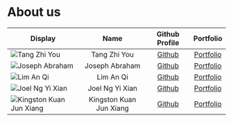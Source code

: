# About us

Display | Name | Github Profile | Portfolio 
--------|:----:|:--------------:|:---------:
![Tang Zhi You](https://avatars3.githubusercontent.com/u/49060098?s=400&u=b69b125203fd94bf8db9d77b9e3796db73f86cb6&v=4) | Tang Zhi You | [Github](https://github.com/Zhi-You) | [Portfolio](team/zhi-you.md)
![Joseph Abraham](https://avatars2.githubusercontent.com/u/60458098?s=400&u=b9f8cc1b44e9c8e03d8d9fe83d74338113c3a7f8&v=4) | Joseph Abraham | [Github](https://github.com/josephhhhhhhhh) | [Portfolio](team/josephhhhhhhhh.md)
![Lim An Qi](https://avatars2.githubusercontent.com/u/53225908?s=400&u=da6a1ac6c1bc3607a752c045147621fa754a4b67&v=4) | Lim An Qi | [Github](https://github.com/anqi20) | [Portfolio](team/anqi20.md)
![Joel Ng Yi Xian](https://avatars2.githubusercontent.com/u/60457616?s=400&u=8b3a08a9d3f1b6c7f83a6be99aec8d0b24eedd81&v=4) | Joel Ng Yi Xian| [Github](https://github.com/joelngyx) | [Portfolio](team/joel.md)
![Kingston Kuan Jun Xiang](https://avatars0.githubusercontent.com/u/35717847?s=460&u=fd4a6977a95813022f82662ada8694105196b9a0&v=4) | Kingston Kuan Jun Xiang | [Github](https://github.com/kstonekuan) | [Portfolio](team/kstonekuan.md)
